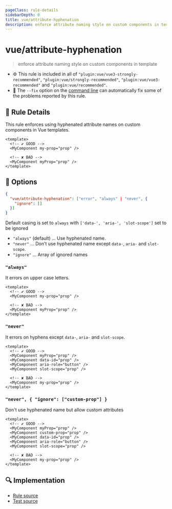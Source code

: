 ```yaml
---
pageClass: rule-details
sidebarDepth: 0
title: vue/attribute-hyphenation
description: enforce attribute naming style on custom components in template
---
```

# vue/attribute-hyphenation
> enforce attribute naming style on custom components in template

- :gear: This rule is included in all of `"plugin:vue/vue3-strongly-recommended"`, `"plugin:vue/strongly-recommended"`, `"plugin:vue/vue3-recommended"` and `"plugin:vue/recommended"`.
- :wrench: The `--fix` option on the [command line](https://eslint.org/docs/user-guide/command-line-interface#fixing-problems) can automatically fix some of the problems reported by this rule.

## :book: Rule Details

This rule enforces using hyphenated attribute names on custom components in Vue templates.

<eslint-code-block fix :rules="{'vue/attribute-hyphenation': ['error', 'always']}">

```vue
<template>
  <!-- ✔ GOOD -->
  <MyComponent my-prop="prop" />

  <!-- ✘ BAD -->
  <MyComponent myProp="prop" />
</template>
```

</eslint-code-block>

## :wrench: Options

```json
{
  "vue/attribute-hyphenation": ["error", "always" | "never", {
    "ignore": []
  }]
}
```

Default casing is set to `always` with `['data-', 'aria-', 'slot-scope']` set to be ignored

- `"always"` (default) ... Use hyphenated name.
- `"never"` ... Don't use hyphenated name except `data-`, `aria-` and `slot-scope`.
- `"ignore"` ... Array of ignored names

### `"always"`
It errors on upper case letters.

<eslint-code-block fix :rules="{'vue/attribute-hyphenation': ['error', 'always']}">

```vue
<template>
  <!-- ✔ GOOD -->
  <MyComponent my-prop="prop" />

  <!-- ✘ BAD -->
  <MyComponent myProp="prop" />
</template>
```

</eslint-code-block>

### `"never"`
It errors on hyphens except `data-`, `aria-` and `slot-scope`.

<eslint-code-block fix :rules="{'vue/attribute-hyphenation': ['error', 'never']}">

```vue
<template>
  <!-- ✔ GOOD -->
  <MyComponent myProp="prop" />
  <MyComponent data-id="prop" />
  <MyComponent aria-role="button" />
  <MyComponent slot-scope="prop" />

  <!-- ✘ BAD -->
  <MyComponent my-prop="prop" />
</template>
```

</eslint-code-block>

### `"never", { "ignore": ["custom-prop"] }` 
Don't use hyphenated name but allow custom attributes

<eslint-code-block fix :rules="{'vue/attribute-hyphenation': ['error', 'never', { ignore: ['custom-prop']}]}">

```vue
<template>
  <!-- ✔ GOOD -->
  <MyComponent myProp="prop" />
  <MyComponent custom-prop="prop" />
  <MyComponent data-id="prop" />
  <MyComponent aria-role="button" />
  <MyComponent slot-scope="prop" />

  <!-- ✘ BAD -->
  <MyComponent my-prop="prop" />
</template>
```

</eslint-code-block>

## :mag: Implementation

- [Rule source](https://github.com/vuejs/eslint-plugin-vue/blob/master/lib/rules/attribute-hyphenation.js)
- [Test source](https://github.com/vuejs/eslint-plugin-vue/blob/master/tests/lib/rules/attribute-hyphenation.js)

